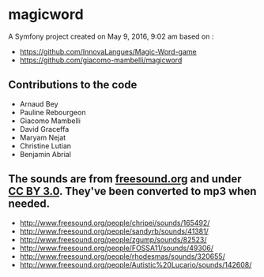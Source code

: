 magicword
=========

A Symfony project created on May 9, 2016, 9:02 am based on :
* https://github.com/InnovaLangues/Magic-Word-game
* https://github.com/giacomo-mambelli/magicword

Contributions to the code
------------
* Arnaud Bey
* Pauline Rebourgeon
* Giacomo Mambelli
* David Graceffa
* Maryam Nejat
* Christine Lutian
* Benjamin Abrial

The sounds are from [freesound.org](http://www.freesound.org/) and under [CC BY 3.0](https://creativecommons.org/licenses/by/3.0/). They've been converted to mp3 when needed.
------------
* http://www.freesound.org/people/chripei/sounds/165492/
* http://www.freesound.org/people/sandyrb/sounds/41381/
* http://www.freesound.org/people/zgump/sounds/82523/
* http://www.freesound.org/people/FOSSA11/sounds/49306/
* http://www.freesound.org/people/rhodesmas/sounds/320655/
* http://www.freesound.org/people/Autistic%20Lucario/sounds/142608/
